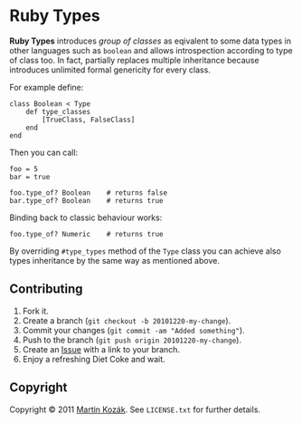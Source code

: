 Ruby Types
==========

**Ruby Types** introduces *group of classes* as eqivalent to some data 
types in other languages such as `boolean` and allows introspection 
according to type of class too. In fact, partially replaces multiple 
inheritance because introduces unlimited formal genericity for every 
class.

For example define:

    class Boolean < Type
        def type_classes
            [TrueClass, FalseClass]
        end
    end
    
Then you can call:

    foo = 5
    bar = true
    
    foo.type_of? Boolean    # returns false
    bar.type_of? Boolean    # returns true
    
Binding back to classic behaviour works:

    foo.type_of? Numeric    # returns true
    
By overriding `#type_types` method of the `Type` class you can achieve
also types inheritance by the same way as mentioned above.


Contributing
------------

1. Fork it.
2. Create a branch (`git checkout -b 20101220-my-change`).
3. Commit your changes (`git commit -am "Added something"`).
4. Push to the branch (`git push origin 20101220-my-change`).
5. Create an [Issue][1] with a link to your branch.
6. Enjoy a refreshing Diet Coke and wait.


Copyright
---------

Copyright &copy; 2011 [Martin Kozák][2]. See `LICENSE.txt` for
further details.

[1]: http://github.com/martinkozak/types/issues
[2]: http://www.martinkozak.net/
